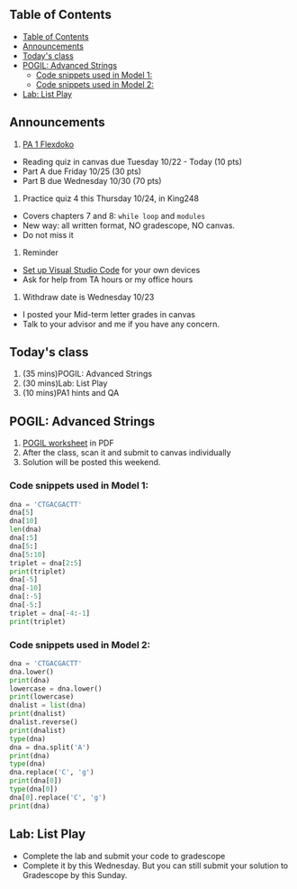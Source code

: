## Table of Contents
- [Table of Contents](#table-of-contents)
- [Announcements](#announcements)
- [Today's class](#todays-class)
- [POGIL: Advanced Strings](#pogil-advanced-strings)
  - [Code snippets used in Model 1:](#code-snippets-used-in-model-1)
  - [Code snippets used in Model 2:](#code-snippets-used-in-model-2)
- [Lab: List Play](#lab-list-play)

## Announcements
1. [PA 1 Flexdoko](https://w3.cs.jmu.edu/cs149/f24/pa/pa1/)
- Reading quiz in canvas due Tuesday 10/22 - Today (10 pts)
- Part A due Friday 10/25 (30 pts)
- Part B due Wednesday 10/30 (70 pts)
1. Practice quiz 4 this Thursday 10/24, in King248
- Covers chapters 7 and 8: `while loop` and `modules`
- New way: all written format, NO gradescope, NO canvas.
- Do not miss it
1. Reminder
- [Set up Visual Studio Code]((https://w3.cs.jmu.edu/cs149/f24/info/vscode/)) for your own devices
- Ask for help from TA hours or my office hours
1. Withdraw date is Wednesday 10/23
- I posted your Mid-term letter grades in canvas
- Talk to your advisor and me if you have any concern.

## Today's class
1. (35 mins)POGIL: Advanced Strings
2. (30 mins)Lab: List Play
3. (10 mins)PA1 hints and QA

## POGIL: Advanced Strings
1. [POGIL worksheet](pogil_sheet\Act09-ListString_Student.pdf) in PDF
2. After the class, scan it and submit to canvas individually
3. Solution will be posted this weekend.

### Code snippets used in Model 1:

```python
dna = 'CTGACGACTT'
dna[5]
dna[10]
len(dna)
dna[:5]
dna[5:]
dna[5:10]
triplet = dna[2:5]
print(triplet)
dna[-5]
dna[-10]
dna[:-5]
dna[-5:]
triplet = dna[-4:-1]
print(triplet)
```

### Code snippets used in Model 2:

```python
dna = 'CTGACGACTT'
dna.lower()
print(dna)
lowercase = dna.lower()
print(lowercase)
dnalist = list(dna)
print(dnalist)
dnalist.reverse()
print(dnalist)
type(dna)
dna = dna.split('A')
print(dna)
type(dna)
dna.replace('C', 'g')
print(dna[0])
type(dna[0])
dna[0].replace('C', 'g')
print(dna)
```

## Lab: List Play
- Complete the lab and submit your code to gradescope
- Complete it by this Wednesday. But you can still submit your solution to Gradescope by this Sunday.
